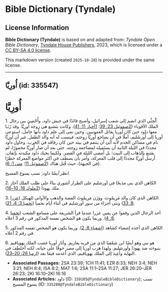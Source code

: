 # Bible Dictionary (Tyndale)

## License Information

**Bible Dictionary (Tyndale)** is based on and adapted from: _Tyndale Open Bible Dictionary_, [Tyndale House Publishers](https://tyndaleopenresources.com/), 2023, which is licensed under a [CC BY-SA 4.0 license](https://creativecommons.org/licenses/by-sa/4.0/legalcode.en).

This markdown version (created `2025-10-20`) is provided under the same license.



--------------------------------

## أُورِيَّا (id: 335547)

أُورِيَّا
=========

1\. ٱلْحِثِّي الذي انضم إلى شعب إسرائيل، وأصبح قائدًا في جيش داود، وأُحْصِيَ بين رجال الملك الأقوياء ([2صموئيل 23: 39](https://ref.ly/2Sam23:39)؛ [1أخبار 11: 41](https://ref.ly/1Chr11:41)). وكانت بثشبع هي زوجة أُورِيَّا. وقد زَنَـا معها داود حين كان أوريا يقاتل العمونيين. وحين نمى إلى علم داود بأنها حامل، استدعى أوريا إلى أُورشَليم، أملًا في أن يضاجع أُورِيَّا زوجته، فينسب له أنه والد الطفل. غير أن أُورِيَّا نام في مساكن الخدم لأنه آبَىَ أن يتنعم في بيته حين كان رفاقه في الحرب. وحاول داود مجددًا في الليلة الثانية أن يستَمِيله لمضاجعة زوجته. حتى بعد أن صار أُورِيَّا مخمورًا، لم يقتنع بالذهاب إلى البيت؛ بل أمضى الليلة في القصر. ولكيما يحيك داود مكيدته بإتقان، أرسل أُورِيَّا مجددًا إلى قلب المعركة، وأمر بأن يصطف في أكثر مواضع المعركة خطرًا (في الجبهة)، حيث قُتل هناك ([2صموئيل 11](https://ref.ly/2Sam11:1-2Sam11:27)؛ [متى 1: 6](https://ref.ly/Matt1:6)).

*انظر أيضًا* داود; نسب يسوع المسيح.

2\. الكاهن الذي بنى مذبحًا في أورشليم على الطراز آشوري بناءً على طلب الملك آحاز ملك يهوذا ([2ملوك 16: 10–16](https://ref.ly/2Kgs16:10-2Kgs16:16)).

3\. الكاهن الذي كان والد مَرِيمُوث. ووَزَن مَرِيمُوثَ الفضة والذهب والأواني للهيكل ([عزرا 8: 33](https://ref.ly/Ezra8:33)) وبنى أجزاء من سور أورشليم في أثناء أيام نحميا ([نحميا 3: 4، 21](https://ref.ly/Neh3:4,Neh3:21)).

4\. أحد الرجال الذين وقفوا عن يمين عزرا عندما قرأ الشريعة على مسامع الشعب ([نحميا 8: 4](https://ref.ly/Neh8:4)). وربما يكون هو الشخص نفسه المذكور في رقم 3 أعلاه.

5\. الكاهن الذي أخذه إشعياء كشاهد ([إشعياء 8: 2](https://ref.ly/Isa8:2)). وربما يكون هو الشخص نفسه المذكور في رقم 2 أعلاه.

6\. هو نبي وهو أيضًا ابن شِمْعِيَا الذي من قريه يعاريم. وأثار أوريا غضب الملك يهوياقيم بنبوءته ضد يهوذا وأورشليم. ولهذا هرب أوريا إلى مصر خوفًا على حياته، لكنه اُختُطِفَ في النهاية وأُعِيدَ إلى الملك يهوياقيم، الذي أعدمه فيمَا بعد ([إرميا 26: 20–23](https://ref.ly/Jer26:20-Jer26:23)).

* **Associated Passages:** 2SA 23:39; 1CH 11:41; EZR 8:33; NEH 3:4; NEH 3:21; NEH 8:4; ISA 8:2; MAT 1:6; 2SA 11:1–2SA 11:27; JER 26:20–JER 26:23; 2KI 16:10–2KI 16:16
* **Associated Articles:** داود (ID: `159105@TyndaleBibleDictionary`); نسب يسوع المسيح (ID: `335288@TyndaleBibleDictionary`)

